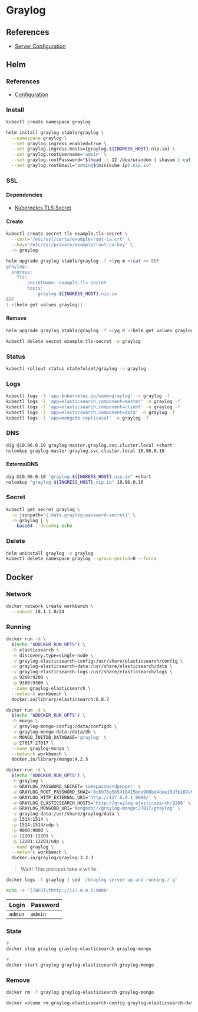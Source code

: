 # Graylog

<!-- https://github.com/petzah/graylog-plugin-matomo -->

## References

- [Server Configuration](https://docs.graylog.org/en/stable/pages/configuration/server.conf.html)

## Helm

### References

- [Configuration](https://github.com/helm/charts/tree/master/stable/graylog#configuration)

### Install

```sh
kubectl create namespace graylog
```

```sh
helm install graylog stable/graylog \
  --namespace graylog \
  --set graylog.ingress.enabled=true \
  --set graylog.ingress.hosts={graylog.${INGRESS_HOST}.nip.io} \
  --set graylog.rootUsername='admin' \
  --set graylog.rootPassword="$(head -c 12 /dev/urandom | shasum | cut -d ' ' -f 1)" \
  --set graylog.rootEmail="admin@$(minikube ip).nip.io"
```

### SSL

#### Dependencies

- [Kubernetes TLS Secret](/k8s-tls-secret.md)

#### Create

```sh
kubectl create secret tls example.tls-secret \
  --cert='/etc/ssl/certs/example/root-ca.crt' \
  --key='/etc/ssl/private/example/root-ca.key' \
  -n graylog
```

```sh
helm upgrade graylog stable/graylog -f <(yq m <(cat << EOF
graylog:
  ingress:
    tls:
      - secretName: example.tls-secret
        hosts:
          - graylog.${INGRESS_HOST}.nip.io
EOF
) <(helm get values graylog))
```

#### Remove

```sh
helm upgrade graylog stable/graylog -f <(yq d <(helm get values graylog) ingress.tls)

kubectl delete secret example.tls-secret -n graylog
```

### Status

```sh
kubectl rollout status statefulset/graylog -n graylog
```

### Logs

```sh
kubectl logs -l 'app.kubernetes.io/name=graylog' -n graylog -f
kubectl logs -l 'app=elasticsearch,component=master' -n graylog -f
kubectl logs -l 'app=elasticsearch,component=client' -n graylog -f
kubectl logs -l 'app=elasticsearch,component=data' -n graylog -f
kubectl logs -l 'app=mongodb-replicaset' -n graylog -f
```

### DNS

```sh
dig @10.96.0.10 graylog-master.graylog.svc.cluster.local +short
nslookup graylog-master.graylog.svc.cluster.local 10.96.0.10
```

#### ExternalDNS

```sh
dig @10.96.0.10 "graylog.${INGRESS_HOST}.nip.io" +short
nslookup "graylog.${INGRESS_HOST}.nip.io" 10.96.0.10
```

### Secret

```sh
kubectl get secret graylog \
  -o jsonpath='{.data.graylog-password-secret}' \
  -n graylog | \
    base64 --decode; echo
```

### Delete

```sh
helm uninstall graylog -n graylog
kubectl delete namespace graylog --grace-period=0 --force
```

## Docker

### Network

```sh
docker network create workbench \
  --subnet 10.1.1.0/24
```

### Running

```sh
docker run -d \
  $(echo "$DOCKER_RUN_OPTS") \
  -h elasticsearch \
  -e discovery.type=single-node \
  -v graylog-elasticsearch-config:/usr/share/elasticsearch/config \
  -v graylog-elasticsearch-data:/usr/share/elasticsearch/data \
  -v graylog-elasticsearch-logs:/usr/share/elasticsearch/logs \
  -p 9200:9200 \
  -p 9300:9300 \
  --name graylog-elasticsearch \
  --network workbench \
  docker.io/library/elasticsearch:6.8.7
```

```sh
docker run -d \
  $(echo "$DOCKER_RUN_OPTS") \
  -h mongo \
  -v graylog-mongo-config:/data/configdb \
  -v graylog-mongo-data:/data/db \
  -e MONGO_INITDB_DATABASE='graylog' \
  -p 27017:27017 \
  --name graylog-mongo \
  --network workbench \
  docker.io/library/mongo:4.2.3
```

```sh
docker run -d \
  $(echo "$DOCKER_RUN_OPTS") \
  -h graylog \
  -e GRAYLOG_PASSWORD_SECRET='somepasswordpepper' \
  -e GRAYLOG_ROOT_PASSWORD_SHA2='8c6976e5b5410415bde908bd4dee15dfb167a9c873fc4bb8a81f6f2ab448a918' \
  -e GRAYLOG_HTTP_EXTERNAL_URI='http://127.0.0.1:9000/' \
  -e GRAYLOG_ELASTICSEARCH_HOSTS='http://graylog-elasticsearch:9200' \
  -e GRAYLOG_MONGODB_URI='mongodb://graylog-mongo:27017/graylog' \
  -v graylog-data:/usr/share/graylog/data \
  -p 1514:1514 \
  -p 1514:1514/udp \
  -p 9000:9000 \
  -p 12201:12201 \
  -p 12201:12201/udp \
  --name graylog \
  --network workbench \
  docker.io/graylog/graylog:3.2.3
```

> Wait! This process take a while.

```sh
docker logs -f graylog | sed '/Graylog server up and running./ q'
```

```sh
echo -e '[INFO]\thttp://127.0.0.1:9000'
```

| Login | Password |
| --- | --- |
| `admin` | `admin` |

### State

```sh
#
docker stop graylog graylog-elasticsearch graylog-mongo

#
docker start graylog graylog-elasticsearch graylog-mongo
```

### Remove

```sh
docker rm -f graylog graylog-elasticsearch graylog-mongo

docker volume rm graylog-elasticsearch-config graylog-elasticsearch-data graylog-elasticsearch-logs graylog-mongo-config graylog-mongo-data  graylog-data
```
